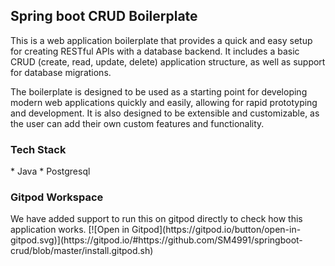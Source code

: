 <h2>Spring boot CRUD Boilerplate</h2>

This is a web application boilerplate that provides a quick and easy setup for creating RESTful APIs with a database backend. It includes a basic CRUD (create, read, update, delete) application structure, as well as support for database migrations. 

The boilerplate is designed to be used as a starting point for developing modern web applications quickly and easily, allowing for rapid prototyping and development. It is also designed to be extensible and customizable, as the user can add their own custom features and functionality.

<h3>Tech Stack</h3>
* Java
* Postgresql

<h3>Gitpod Workspace</h3>
We have added support to run this on gitpod directly to check how this application works.
[![Open in Gitpod](https://gitpod.io/button/open-in-gitpod.svg)](https://gitpod.io/#https://github.com/SM4991/springboot-crud/blob/master/install.gitpod.sh)


